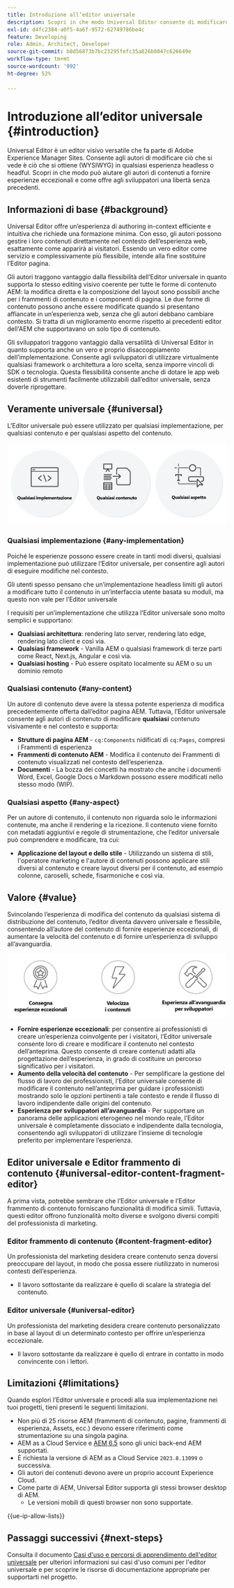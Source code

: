 ```yaml
---
title: Introduzione all’editor universale
description: Scopri in che modo Universal Editor consente di modificare ciò che vedi è ciò che ottieni (WYSIWYG) di qualsiasi esperienza headless e headful. Scopri in che modo questo può aiutare gli autori di contenuto a fornire esperienze eccezionali, aumentare la velocità del contenuto e fornire agli sviluppatori un’esperienza di sviluppo all’avanguardia.
exl-id: d4fc2384-a0f5-4a6f-9572-62749786be4c
feature: Developing
role: Admin, Architect, Developer
source-git-commit: b8d56873b7bc23295fefc35a826b8047c626649e
workflow-type: tm+mt
source-wordcount: '992'
ht-degree: 52%

---
```



# Introduzione all’editor universale {#introduction}

Universal Editor è un editor visivo versatile che fa parte di Adobe Experience Manager Sites. Consente agli autori di modificare ciò che si vede è ciò che si ottiene (WYSIWYG) in qualsiasi esperienza headless o headful. Scopri in che modo può aiutare gli autori di contenuti a fornire esperienze eccezionali e come offre agli sviluppatori una libertà senza precedenti.

## Informazioni di base {#background}

Universal Editor offre un’esperienza di authoring in-context efficiente e intuitiva che richiede una formazione minima. Con esso, gli autori possono gestire i loro contenuti direttamente nel contesto dell’esperienza web, esattamente come apparirà ai visitatori. Essendo un vero editor come servizio e complessivamente più flessibile, intende alla fine sostituire l’Editor pagina.

Gli autori traggono vantaggio dalla flessibilità dell’Editor universale in quanto supporta lo stesso editing visivo coerente per tutte le forme di contenuto AEM: la modifica diretta e la composizione del layout sono possibili anche per i frammenti di contenuto e i componenti di pagina. Le due forme di contenuto possono anche essere modificate quando si presentano affiancate in un’esperienza web, senza che gli autori debbano cambiare contesto. Si tratta di un miglioramento enorme rispetto ai precedenti editor dell&#39;AEM che supportavano un solo tipo di contenuto.

Gli sviluppatori traggono vantaggio dalla versatilità di Universal Editor in quanto supporta anche un vero e proprio disaccoppiamento dell’implementazione. Consente agli sviluppatori di utilizzare virtualmente qualsiasi framework o architettura a loro scelta, senza imporre vincoli di SDK o tecnologia. Questa flessibilità consente anche di dotare le app web esistenti di strumenti facilmente utilizzabili dall’editor universale, senza doverle riprogettare.

## Veramente universale {#universal}

L’Editor universale può essere utilizzato per qualsiasi implementazione, per qualsiasi contenuto e per qualsiasi aspetto del contenuto.

![Cosa lo rende universale](assets/universal.png)

### Qualsiasi implementazione {#any-implementation}

Poiché le esperienze possono essere create in tanti modi diversi, qualsiasi implementazione può utilizzare l’Editor universale, per consentire agli autori di eseguire modifiche nel contesto.

Gli utenti spesso pensano che un’implementazione headless limiti gli autori a modificare tutto il contenuto in un’interfaccia utente basata su moduli, ma questo non vale per l’Editor universale

I requisiti per un’implementazione che utilizza l’Editor universale sono molto semplici e supportano:

* **Qualsiasi architettura**: rendering lato server, rendering lato edge, rendering lato client e così via.
* **Qualsiasi framework** - Vanilla AEM o qualsiasi framework di terze parti come React, Next.js, Angular e così via.
* **Qualsiasi hosting** - Può essere ospitato localmente su AEM o su un dominio remoto

### Qualsiasi contenuto {#any-content}

Un autore di contenuto deve avere la stessa potente esperienza di modifica precedentemente offerta dall’editor pagina AEM. Tuttavia, l’Editor universale consente agli autori di contenuto di modificare **qualsiasi** contenuto visivamente e nel contesto e supporta:

* **Strutture di pagina AEM** - `cq:Components` nidificati di `cq:Pages`, compresi i Frammenti di esperienza
* **Frammenti di contenuto AEM** - Modifica il contenuto dei Frammenti di contenuto visualizzati nel contesto dell’esperienza.
* **Documenti** - La bozza dei concetti ha mostrato che anche i documenti Word, Excel, Google Docs o Markdown possono essere modificati nello stesso modo (WIP).

### Qualsiasi aspetto {#any-aspect}

Per un autore di contenuto, il contenuto non riguarda solo le informazioni contenute, ma anche il rendering e la ricezione. Il contenuto viene fornito con metadati aggiuntivi e regole di strumentazione, che l’editor universale può comprendere e modificare, tra cui:

* **Applicazione del layout e dello stile** - Utilizzando un sistema di stili, l&#39;operatore marketing e l&#39;autore di contenuti possono applicare stili diversi al contenuto e creare layout diversi per il contenuto, ad esempio colonne, caroselli, schede, fisarmoniche e così via.

## Valore {#value}

Svincolando l’esperienza di modifica del contenuto da qualsiasi sistema di distribuzione del contenuto, l’editor diventa davvero universale e flessibile, consentendo all’autore del contenuto di fornire esperienze eccezionali, di aumentare la velocità del contenuto e di fornire un’esperienza di sviluppo all’avanguardia.

![Valore dell’Editor universale](assets/value.png)

* **Fornire esperienze eccezionali**: per consentire ai professionisti di creare un’esperienza coinvolgente per i visitatori, l’Editor universale consente loro di creare e modificare il contenuto nel contesto dell’anteprima. Questo consente di creare contenuti adatti alla progettazione dell’esperienza, in grado di costituire un percorso significativo per i visitatori.
* **Aumento della velocità del contenuto** - Per semplificare la gestione del flusso di lavoro dei professionisti, l’Editor universale consente di modificare il contenuto nell’anteprima per guidare i professionisti mostrando solo le opzioni pertinenti a tale contesto e rende il flusso di lavoro indipendente dalle origini del contenuto.
* **Esperienza per sviluppatori all’avanguardia** - Per supportare un panorama delle applicazioni eterogeneo nel mondo reale, l’Editor universale è completamente dissociato e indipendente dalla tecnologia, consentendo agli sviluppatori di utilizzare l’insieme di tecnologie preferito per implementare l’esperienza.

## Editor universale e Editor frammento di contenuto {#universal-editor-content-fragment-editor}

A prima vista, potrebbe sembrare che l’Editor universale e l’Editor frammento di contenuto forniscano funzionalità di modifica simili. Tuttavia, questi editor offrono funzionalità molto diverse e svolgono diversi compiti del professionista di marketing.

### Editor frammento di contenuto {#content-fragment-editor}

Un professionista del marketing desidera creare contenuto senza doversi preoccupare del layout, in modo che possa essere riutilizzato in numerosi contesti dell’esperienza.

* Il lavoro sottostante da realizzare è quello di scalare la strategia del contenuto.

### Editor universale {#universal-editor}

Un professionista del marketing desidera creare contenuto personalizzato in base al layout di un determinato contesto per offrire un’esperienza eccezionale.

* Il lavoro sottostante da realizzare è quello di entrare in contatto in modo convincente con i lettori.

## Limitazioni {#limitations}

Quando esplori l’Editor universale e procedi alla sua implementazione nei tuoi progetti, tieni presenti le seguenti limitazioni.

* Non più di 25 risorse AEM (frammenti di contenuto, pagine, frammenti di esperienza, Assets, ecc.) devono essere riferimenti come strumentazione su una singola pagina.
* AEM as a Cloud Service e [AEM 6.5](https://experienceleague.adobe.com/it/docs/experience-manager-65/content/implementing/developing/headless/universal-editor/introduction) sono gli unici back-end AEM supportati.
* È richiesta la versione di AEM as a Cloud Service `2023.8.13099` o successiva.
* Gli autori dei contenuti devono avere un proprio account Experience Cloud.
* Come parte di AEM, Universal Editor supporta gli stessi browser desktop di AEM.
   * Le versioni mobili di questi browser non sono supportate.

{{ue-ip-allow-lists}}

## Passaggi successivi {#next-steps}

Consulta il documento [Casi d&#39;uso e percorsi di apprendimento dell&#39;editor universale](/help/implementing/universal-editor/use-cases.md) per ulteriori informazioni sui casi d&#39;uso comuni per l&#39;editor universale e per scoprire le risorse di documentazione appropriate per supportarti nel progetto.
